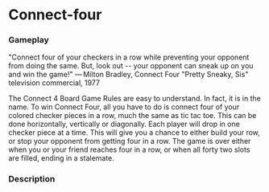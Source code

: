 # Connect-four

### Gameplay
"Connect four of your checkers in a row while preventing your opponent from doing the same. But, look out -- your opponent can sneak up on you and win the game!"
— Milton Bradley, Connect Four "Pretty Sneaky, Sis" television commercial, 1977

The Connect 4 Board Game Rules are easy to understand. In fact, it is in the name. To win Connect Four, all you have to do is connect four of your colored checker pieces in a row, much the same as tic tac toe. This can be done horizontally, vertically or diagonally. Each player will drop in one checker piece at a time. This will give you a chance to either build your row, or stop your opponent from getting four in a row.
The game is over either when you or your friend reaches four in a row, or when all forty two slots are filled, ending in a stalemate.

### Description
